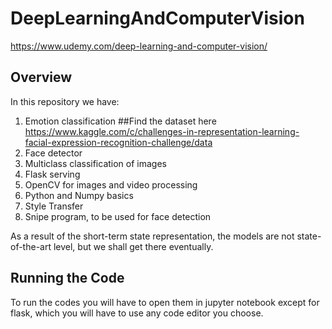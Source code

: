 # DeepLearningAndComputerVision
https://www.udemy.com/deep-learning-and-computer-vision/


## Overview

In this repository we have:
1. Emotion classification
##Find the dataset here
https://www.kaggle.com/c/challenges-in-representation-learning-facial-expression-recognition-challenge/data
2. Face detector
3. Multiclass classification of images
4. Flask serving
5. OpenCV for images and video processing
6. Python and Numpy basics
7. Style Transfer
8. Snipe program, to be used for face detection

As a result of the short-term state representation, the models are not state-of-the-art level, but we shall get there eventually.


## Running the Code

To run the codes you will have to open them in jupyter notebook except for flask, which you will have to use any code editor you choose.
